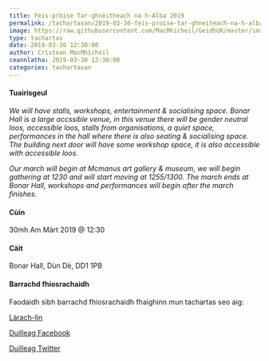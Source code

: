 ```yaml
---
title: Fèis-pròise Tar-ghnèitheach na h-Alba 2019
permalink: /tachartasan/2019-03-30-feis-proise-tar-ghneiteach-na-h-alba-2019/
image: https://raw.githubusercontent.com/MacMhicheil/GeidhUK/master/images/2019-03-30-feis-proise-tar-ghneiteach-na-h-alba-2019.jpg
type: tachartas
date: 2019-03-30 12:30:00
author: Crìstean MacMhìcheil
ceannlatha: 2019-03-30 12:30:00
categories: tachartasan
---
```


#### Tuairisgeul

_We will have stalls, workshops, entertainment & socialising space. Bonar Hall is a large accssible venue, in this venue there will be gender neutral loos, accessible loos, stalls from organisations, a quiet space, performances in the hall where there is also seating & socialising space. The building next door will have some workshop space, it is also accessible with accessible loos._

_Our march will begin at Mcmanus art gallery & museum, we will begin gathering at 1230 and will start moving at 1255/1300. The march ends at Bonar Hall, workshops and performances will begin after the march finishes._

#### Cùin

30mh Am Màrt 2019 @ 12:30

#### Càit

Bonar Hall, Dùn Dè, DD1 1PB

#### Barrachd fhiosrachaidh

Faodaidh sibh barrachd fhiosrachaidh fhaighinn mun tachartas seo aig:

[Làrach-lìn ](https://www.eventbrite.co.uk/e/trans-pride-scotland-in-dundee-tickets-54539907331)

[Duilleag Facebook ]()

[Duilleag Twitter ]()
